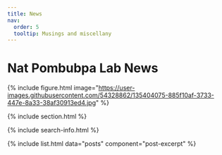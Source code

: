 ```yaml
---
title: News
nav:
  order: 5
  tooltip: Musings and miscellany
---
```


# <i class="fas fa-feather-alt"></i>Nat Pombubpa Lab News

{%
  include figure.html
  image="https://user-images.githubusercontent.com/54328862/135404075-885f10af-3733-447e-8a33-38af30913ed4.jpg"
%}

{% include section.html %}

{% include search-info.html %}

{% include list.html data="posts" component="post-excerpt" %}
